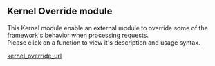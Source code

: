 Kernel Override module
--
This Kernel module enable an external module to override some of the framework's behavior when processing requests.<br/>
Please click on a function to view it's description and usage syntax.<br/>

[kernel_override_url](./kernel_override_url)

